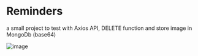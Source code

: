 # Reminders
a small project to test with Axios API, DELETE function and store image in MongoDb (base64)

![image](https://user-images.githubusercontent.com/90920248/225361504-e20224b2-9ed6-44e4-8a64-f87ee64ac361.png)
